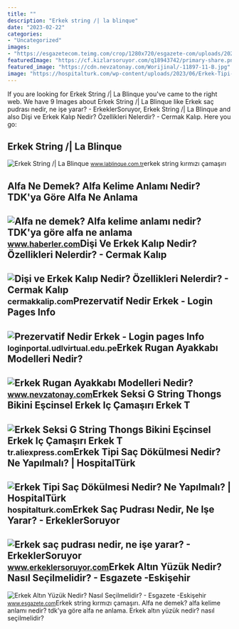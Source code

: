 ```yaml
---
title: ""
description: "Erkek string /| la blinque"
date: "2023-02-22"
categories:
- "Uncategorized"
images:
- "https://esgazetecom.teimg.com/crop/1280x720/esgazete-com/uploads/2022/11/erkek-altin-yuzuk-nedir-nasil-secilmelidir.jpeg"
featuredImage: "https://cf.kizlarsoruyor.com/q18943742/primary-share.png?48"
featured_image: "https://cdn.nevzatonay.com/Worijinal/-11897-11-B.jpg"
image: "https://hospitalturk.com/wp-content/uploads/2023/06/Erkek-Tipi-Sac-Dokulmesi-Nedir.jpg"
---
```


If you are looking for Erkek String /| La Blinque you've came to the right web. We have 9 Images about Erkek String /| La Blinque like Erkek saç pudrası nedir, ne işe yarar? - ErkeklerSoruyor, Erkek String /| La Blinque and also Dişi ve Erkek Kalıp Nedir? Özellikleri Nelerdir? - Cermak Kalıp. Here you go:

Erkek String /| La Blinque
--------------------------

 ![Erkek String /| La Blinque](https://st1.myideasoft.com/shop/ce/72/myassets/products/382/erkek-string-74.jpg?revision=1545137616) <small>www.lablinque.com.tr</small>erkek string kırmızı çamaşırı

Alfa Ne Demek? Alfa Kelime Anlamı Nedir? TDK'ya Göre Alfa Ne Anlama
-------------------------------------------------------------------

 ![Alfa ne demek? Alfa kelime anlamı nedir? TDK'ya göre alfa ne anlama](https://i.hbrcdn.com/haber/2020/09/15/alfa-ne-demek-alfa-kelime-anlami-nedir-tdk-ya-13601048_3645_amp.jpg) <small>www.haberler.com</small>Dişi Ve Erkek Kalıp Nedir? Özellikleri Nelerdir? - Cermak Kalıp
---------------------------------------------------------------

 ![Dişi ve Erkek Kalıp Nedir? Özellikleri Nelerdir? - Cermak Kalıp](https://cermakkalip.com/wp-content/uploads/2023/01/disi-ve-erkek-kalip-nedir.png) <small>cermakkalip.com</small>Prezervatif Nedir Erkek - Login Pages Info
------------------------------------------

 ![Prezervatif Nedir Erkek - Login pages Info](https://i.ytimg.com/vi/L2psZ5-12pg/maxresdefault.jpg) <small>loginportal.udlvirtual.edu.pe</small>Erkek Rugan Ayakkabı Modelleri Nedir?
-------------------------------------

 ![Erkek Rugan Ayakkabı Modelleri Nedir?](https://cdn.nevzatonay.com/Worijinal/-11897-11-B.jpg) <small>www.nevzatonay.com</small>Erkek Seksi G String Thongs Bikini Eşcinsel Erkek Iç Çamaşırı Erkek T
---------------------------------------------------------------------

 ![Erkek Seksi G String Thongs Bikini Eşcinsel Erkek Iç Çamaşırı Erkek T](https://ae01.alicdn.com/kf/S6da2f55d35c44721b5378e8f280f52feL/Erkek-Seksi-G-String-Thongs-Bikini-E-cinsel-Erkek-I-ama-r-Erkek-T-geri-Thongs.jpg) <small>tr.aliexpress.com</small>Erkek Tipi Saç Dökülmesi Nedir? Ne Yapılmalı? | HospitalTürk
------------------------------------------------------------

 ![Erkek Tipi Saç Dökülmesi Nedir? Ne Yapılmalı? | HospitalTürk](https://hospitalturk.com/wp-content/uploads/2023/06/Erkek-Tipi-Sac-Dokulmesi-Nedir.jpg) <small>hospitalturk.com</small>Erkek Saç Pudrası Nedir, Ne Işe Yarar? - ErkeklerSoruyor
--------------------------------------------------------

 ![Erkek saç pudrası nedir, ne işe yarar? - ErkeklerSoruyor](https://cf.kizlarsoruyor.com/q18943742/primary-share.png?48) <small>www.erkeklersoruyor.com</small>Erkek Altın Yüzük Nedir? Nasıl Seçilmelidir? - Esgazete -Eskişehir
------------------------------------------------------------------

 ![Erkek Altın Yüzük Nedir? Nasıl Seçilmelidir? - Esgazete -Eskişehir](https://esgazetecom.teimg.com/crop/1280x720/esgazete-com/uploads/2022/11/erkek-altin-yuzuk-nedir-nasil-secilmelidir.jpeg) <small>www.esgazete.com</small>Erkek string kırmızı çamaşırı. Alfa ne demek? alfa kelime anlamı nedir? tdk'ya göre alfa ne anlama. Erkek altın yüzük nedir? nasıl seçilmelidir?

